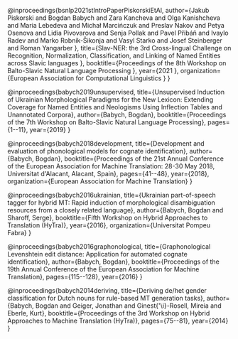 <a name="bsnlp2021stIntroPaperPiskorskiEtAl"></a>
@inproceedings{bsnlp2021stIntroPaperPiskorskiEtAl,
	author={Jakub Piskorski and Bogdan Babych and Zara Kancheva and Olga Kanishcheva and Maria Lebedeva and Michał Marcińczuk and Preslav Nakov and Petya Osenova and Lidia Pivovarova and Senja Pollak and Pavel Přibáň and Ivaylo Radev and Marko Robnik-Šikonja and Vasyl Starko and Josef Steinberger and Roman Yangarber },
	title={Slav-NER: the 3rd Cross-lingual Challenge on Recognition, Normalization, Classification, and Linking of Named Entities across Slavic languages },
	booktitle={Proceedings of the 8th Workshop on Balto-Slavic Natural Language Processing },
	year={2021 },
	organization={European Association for Computational Linguistics }
}

<a name="babych2019unsupervised"></a>
@inproceedings{babych2019unsupervised,
  title={Unsupervised Induction of Ukrainian Morphological Paradigms for the New Lexicon: Extending Coverage for Named Entities and Neologisms Using Inflection Tables and Unannotated Corpora},
  author={Babych, Bogdan},
  booktitle={Proceedings of the 7th Workshop on Balto-Slavic Natural Language Processing},
  pages={1--11},
  year={2019}
}

<a name="babych2018development"></a>
@inproceedings{babych2018development,
  title={Development and evaluation of phonological models for cognate identification},
  author={Babych, Bogdan},
  booktitle={Proceedings of the 21st Annual Conference of the European Association for Machine Translation: 28-30 May 2018, Universitat d'Alacant, Alacant, Spain},
  pages={41--48},
  year={2018},
  organization={European Association for Machine Translation}
}

<a name="babych2016ukrainian"></a>
@inproceedings{babych2016ukrainian,
  title={Ukrainian part-of-speech tagger for hybrid MT: Rapid induction of morphological disambiguation resources from a closely related language},
  author={Babych, Bogdan and Sharoff, Serge},
  booktitle={Fifth Workshop on Hybrid Approaches to Translation (HyTra)},
  year={2016},
  organization={Universitat Pompeu Fabra}
}

<a name="babych2016graphonological"></a>
@inproceedings{babych2016graphonological,
  title={Graphonological Levenshtein edit distance: Application for automated cognate identification},
  author={Babych, Bogdan},
  booktitle={Proceedings of the 19th Annual Conference of the European Association for Machine Translation},
  pages={115--128},
  year={2016}
}

<a name="babych2014deriving"></a>
@inproceedings{babych2014deriving,
  title={Deriving de/het gender classification for Dutch nouns for rule-based MT generation tasks},
  author={Babych, Bogdan and Geiger, Jonathan and Ginest{\'\i}-Rosell, Mireia and Eberle, Kurt},
  booktitle={Proceedings of the 3rd Workshop on Hybrid Approaches to Machine Translation (HyTra)},
  pages={75--81},
  year={2014}
}
